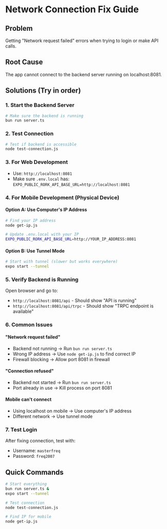 # Network Connection Fix Guide

## Problem
Getting "Network request failed" errors when trying to login or make API calls.

## Root Cause
The app cannot connect to the backend server running on localhost:8081.

## Solutions (Try in order)

### 1. Start the Backend Server
```bash
# Make sure the backend is running
bun run server.ts
```

### 2. Test Connection
```bash
# Test if backend is accessible
node test-connection.js
```

### 3. For Web Development
- Use: `http://localhost:8081`
- Make sure `.env.local` has: `EXPO_PUBLIC_RORK_API_BASE_URL=http://localhost:8081`

### 4. For Mobile Development (Physical Device)

#### Option A: Use Computer's IP Address
```bash
# Find your IP address
node get-ip.js

# Update .env.local with your IP
EXPO_PUBLIC_RORK_API_BASE_URL=http://YOUR_IP_ADDRESS:8081
```

#### Option B: Use Tunnel Mode
```bash
# Start with tunnel (slower but works everywhere)
expo start --tunnel
```

### 5. Verify Backend is Running
Open browser and go to:
- `http://localhost:8081/api` - Should show "API is running"
- `http://localhost:8081/api/trpc` - Should show "TRPC endpoint is available"

### 6. Common Issues

#### "Network request failed"
- Backend not running → Run `bun run server.ts`
- Wrong IP address → Use `node get-ip.js` to find correct IP
- Firewall blocking → Allow port 8081 in firewall

#### "Connection refused"
- Backend not started → Run `bun run server.ts`
- Port already in use → Kill process on port 8081

#### Mobile can't connect
- Using localhost on mobile → Use computer's IP address
- Different network → Use tunnel mode

### 7. Test Login
After fixing connection, test with:
- Username: `masterfreq`
- Password: `freq2007`

## Quick Commands
```bash
# Start everything
bun run server.ts &
expo start --tunnel

# Test connection
node test-connection.js

# Find IP for mobile
node get-ip.js
```